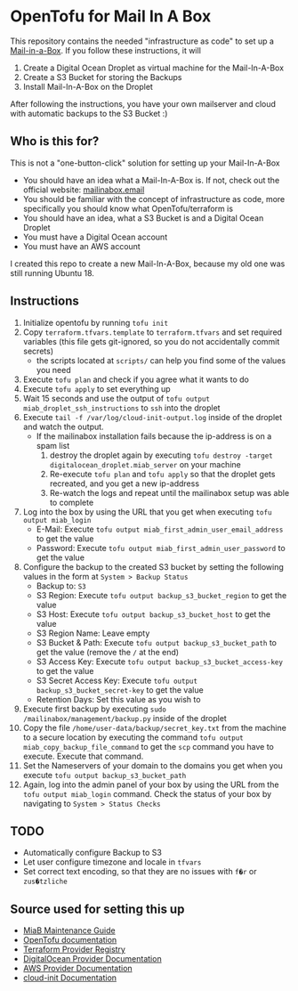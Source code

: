 # OpenTofu for Mail In A Box
This repository contains the needed "infrastructure as code" to set up a [Mail-in-a-Box](https://mailinabox.email/).
If you follow these instructions, it will

1. Create a Digital Ocean Droplet as virtual machine for the Mail-In-A-Box
2. Create a S3 Bucket for storing the Backups
3. Install Mail-In-A-Box on the Droplet

After following the instructions, you have your own mailserver and cloud with automatic backups to the S3 Bucket :)

## Who is this for?
This is not a "one-button-click" solution for setting up your Mail-In-A-Box
* You should have an idea what a Mail-In-A-Box is. If not, check out the official website: [mailinabox.email](https://mailinabox.email/)
* You should be familiar with the concept of infrastructure as code, more specifically you should know what
  OpenTofu/terraform is
* You should have an idea, what a S3 Bucket is and a Digital Ocean Droplet
* You must have a Digital Ocean account
* You must have an AWS account

I created this repo to create a new Mail-In-A-Box, because my old one was still running Ubuntu 18.

## Instructions
1. Initialize opentofu by running `tofu init`
2. Copy `terraform.tfvars.template` to `terraform.tfvars` and set required variables (this file gets git-ignored, so
   you do not accidentally commit secrets)
   * the scripts located at `scripts/` can help you find some of the values you need
3. Execute `tofu plan` and check if you agree what it wants to do
4. Execute `tofu apply` to set everything up
5. Wait 15 seconds and use the output of `tofu output miab_droplet_ssh_instructions` to `ssh` into the droplet
6. Execute `tail -f /var/log/cloud-init-output.log` inside of the droplet and watch the output.
   * If the mailinabox installation fails because the ip-address is on a spam list
     1. destroy the droplet again by executing `tofu destroy -target digitalocean_droplet.miab_server` on your machine
     2. Re-execute `tofu plan` and `tofu apply` so that the droplet gets recreated, and you get a new ip-address
     3. Re-watch the logs and repeat until the mailinabox setup was able to complete
7. Log into the box by using the URL that you get when executing `tofu output miab_login`
    * E-Mail: Execute `tofu output miab_first_admin_user_email_address` to get the value
    * Password: Execute `tofu output miab_first_admin_user_password` to get the value
8. Configure the backup to the created S3 bucket by setting the following values in the form at `System > Backup Status`
    * Backup to: `S3`
    * S3 Region: Execute `tofu output backup_s3_bucket_region` to get the value
    * S3 Host: Execute `tofu output backup_s3_bucket_host` to get the value
    * S3 Region Name: Leave empty
    * S3 Bucket & Path: Execute `tofu output backup_s3_bucket_path` to get the value (remove the `/` at the end)
    * S3 Access Key: Execute `tofu output backup_s3_bucket_access-key` to get the value
    * S3 Secret Access Key: Execute `tofu output backup_s3_bucket_secret-key` to get the value
    * Retention Days: Set this value as you wish to
9. Execute first backup by executing `sudo /mailinabox/management/backup.py` inside of the droplet
10. Copy the file `/home/user-data/backup/secret_key.txt` from the machine to a secure location by executing the
    command `tofu output miab_copy_backup_file_command` to get the `scp` command you have to execute. Execute that
    command.
11. Set the Nameservers of your domain to the domains you get when you execute `tofu output backup_s3_bucket_path`
12. Again, log into the admin panel of your box by using the URL from the `tofu output miab_login` command. Check the
    status of your box by navigating to `System > Status Checks`

## TODO
* Automatically configure Backup to S3
* Let user configure timezone and locale in `tfvars`
* Set correct text encoding, so that they are no issues with `f�r` or `zus�tzliche`


## Source used for setting this up
* [MiaB Maintenance Guide](https://mailinabox.email/maintenance.html#upgrade)
* [OpenTofu documentation](https://opentofu.org/docs/)
* [Terraform Provider Registry](https://registry.terraform.io/browse/providers)
* [DigitalOcean Provider Documentation](https://registry.terraform.io/providers/digitalocean/digitalocean/latest/docs)
* [AWS Provider Documentation](https://registry.terraform.io/providers/hashicorp/aws/latest/docs)
* [cloud-init Documentation](https://cloudinit.readthedocs.io/en/latest/howto/locate_files.html)


